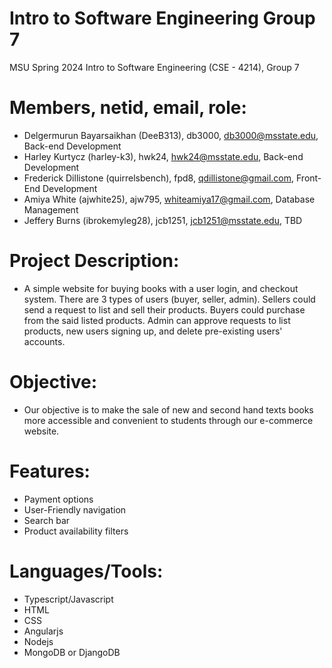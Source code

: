 # Intro to Software Engineering Group 7
MSU Spring 2024 Intro to Software Engineering (CSE - 4214), Group 7

# Members, netid, email, role:
- Delgermurun Bayarsaikhan (DeeB313), db3000, db3000@msstate.edu, Back-end Development
- Harley Kurtycz (harley-k3), hwk24, hwk24@msstate.edu, Back-end Development 
- Frederick Dillistone (quirrelsbench), fpd8, qdillistone@gmail.com, Front-End Development
- Amiya White (ajwhite25), ajw795, whiteamiya17@gmail.com, Database Management
- Jeffery Burns (ibrokemyleg28), jcb1251, jcb1251@msstate.edu, TBD

# Project Description:
- A simple website for buying books with a user login, and checkout system. There are 3 types of users (buyer, seller, admin). Sellers could send a request to list and sell their products. Buyers could purchase from the said listed products. Admin can approve requests to list products, new users signing up, and delete pre-existing users' accounts.

# Objective:
- Our objective is to make the sale of new and second hand texts books more accessible and convenient to students through our e-commerce website.

# Features:
- Payment options
- User-Friendly navigation
- Search bar
- Product availability filters

# Languages/Tools:
- Typescript/Javascript
- HTML
- CSS
- Angularjs
- Nodejs
- MongoDB or DjangoDB
